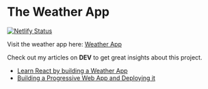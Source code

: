 # The Weather App  
[![Netlify Status](https://api.netlify.com/api/v1/badges/596334bc-2390-4ba2-8399-1be5183e8b3e/deploy-status)](https://app.netlify.com/sites/weather-application-pwa/deploys)


Visit the weather app here: [Weather App](https://weather-application-pwa.netlify.app/)

Check out my articles on **DEV** to get great insights about this project.

- [Learn React by building a Weather App](https://dev.to/kgprajwal/learn-react-by-building-a-weather-app-3229)
- [Building a Progressive Web App and Deploying it](https://dev.to/kgprajwal/building-a-progressive-web-app-and-deploying-it-10p7)
